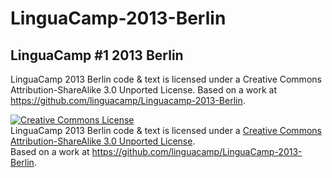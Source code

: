 LinguaCamp-2013-Berlin
===========

## LinguaCamp #1 2013 Berlin

LinguaCamp 2013 Berlin code & text is licensed under a Creative Commons Attribution-ShareAlike 3.0 Unported License.
Based on a work at https://github.com/linguacamp/Linguacamp-2013-Berlin.

<a rel="license" href="http://creativecommons.org/licenses/by-sa/3.0/deed.en_US"><img alt="Creative Commons License" style="border-width:0" src="http://i.creativecommons.org/l/by-sa/3.0/80x15.png" /></a><br /><span xmlns:dct="http://purl.org/dc/terms/" href="http://purl.org/dc/dcmitype/Text" property="dct:title" rel="dct:type">LinguaCamp 2013 Berlin code & text</span> is licensed under a <a rel="license" href="http://creativecommons.org/licenses/by-sa/3.0/deed.en_US">Creative Commons Attribution-ShareAlike 3.0 Unported License</a>.<br />Based on a work at <a xmlns:dct="http://purl.org/dc/terms/" href="https://github.com/linguacamp/2013-Berlin" rel="dct:source">https://github.com/linguacamp/LinguaCamp-2013-Berlin</a>.
